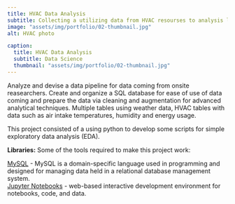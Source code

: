 ```yaml
---
title: HVAC Data Analysis
subtitle: Collecting a utilizing data from HVAC resourses to analysis longer term performance data.
image: "assets/img/portfolio/02-thumbnail.jpg"
alt: HVAC photo

caption:
  title: HVAC Data Analysis
  subtitle: Data Science
  thumbnail: "assets/img/portfolio/02-thumbnail.jpg"
---
```


Analyze and devise a data pipeline for data coming from onsite reasearchers.
                                    Create and organize a SQL database for ease of use of data coming and prepare the data via cleaning and augmentation for advanced analytical techniques. Multiple tables using weather data, HVAC tables with data such as air intake temperatures, humidity and energy usage.

This project consisted of a using python to develop some scripts for simple exploratory data analysis (EDA). 

<b>Libraries:</b>
Some of the tools required to make this project work: 

<a href="https://www.mysql.com/">MySQL</a> - MySQL is a domain-specific language used in programming and designed for managing data held in a relational database management system. <br>
<a href="https://jupyter.org/">Jupyter Notebooks</a> - web-based interactive development environment for notebooks, code, and data.<br>